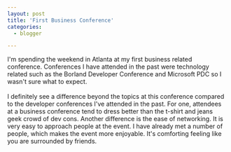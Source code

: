```yaml
---
layout: post
title: 'First Business Conference'
categories:
  - blogger

---
```


I'm spending the weekend in Atlanta at my first business related conference.  Conferences I have attended in the past were technology related such as the Borland Developer Conference and Microsoft PDC so I wasn't sure what to expect.<br /><br />I definitely see a difference beyond the topics at this conference compared to the developer conferences I've attended in the past.  For one, attendees at a business conference tend to dress better than the t-shirt and jeans geek crowd of dev cons.  Another difference is the ease of networking.  It is very easy to approach people at the event.  I have already met a number of people, which makes the event more enjoyable.  It's comforting feeling like you are surrounded by friends.
